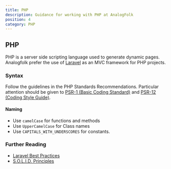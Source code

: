 ```yaml
---
title: PHP
description: Guidance for working with PHP at AnalogFolk
position: 4
category: PHP
---
```


## PHP

PHP is a server side scripting language used to generate dynamic pages.
Analogfolk prefer the use of [Laravel][laravel] as an MVC framework for PHP projects.

### Syntax

Follow the guidelines in the PHP Standards Recommendations. Particular attention
should be given to [PSR-1 (Basic Coding Standard)][psr-1] and
[PSR-12 (Coding Style Guide)][psr-12].

#### Naming

- Use `camelCase` for functions and methods
- Use `UpperCamelCase` for Class names
- Use `CAPITALS_WITH_UNDERSCORES` for constants.

### Further Reading

- [Laravel Best Practices][laravel-best]
- [S.O.L.I.D. Principles][solid]

[laravel]: https://laravel.com/
[psr-1]: https://github.com/php-fig/fig-standards/blob/master/accepted/PSR-1-basic-coding-standard.md
[psr-12]: https://www.php-fig.org/psr/psr-12/
[laravel-best]: http://www.laravelbestpractices.com/
[solid]: https://medium.com/@dhkelmendi/solid-principles-made-easy-67b1246bcdf
